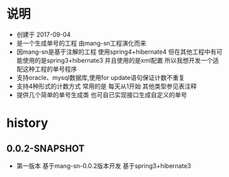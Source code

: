 ﻿# 说明
 * 创建于 2017-09-04
 * 是一个生成单号的工程 由mang-sn工程演化而来
 * 因mang-sn是基于注解的工程 使用spring4+hibernate4 但在其他工程中有可能使用的是spring3+hibernate3 并且使用的是xml配置 所以我想开发一个适配这种工程的单号程序
 * 支持oracle、mysql数据库,使用for update语句保证计数不重复
 * 支持4种形式的计数方式 常用的是 每天从1开始 其他类型参见表注释
 * 提供几个简单的单号生成类 也可自已实现接口生成自定义的单号


# history
## 0.0.2-SNAPSHOT
* 第一版本 基于mang-sn-0.0.2版本开发 基于spring3+hibernate3 
